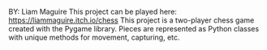 BY: Liam Maguire
This project can be played here: https://liammaguire.itch.io/chess
This project is a two-player chess game created with the Pygame library. Pieces are represented as Python classes with unique methods for movement, capturing, etc.
